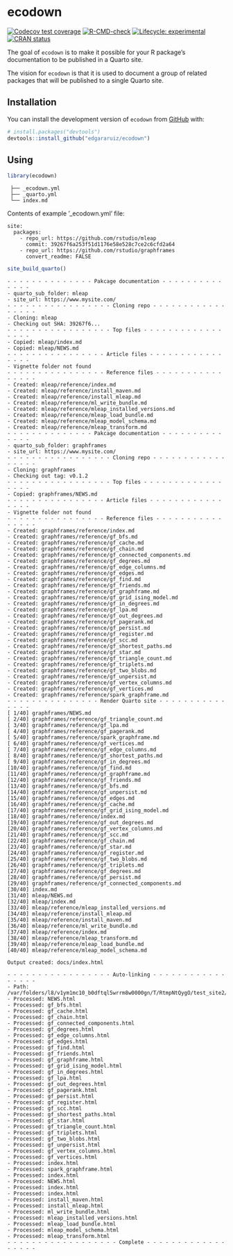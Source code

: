 
<!-- README.md is generated from README.Rmd. Please edit that file -->

# ecodown

<!-- badges: start -->

[![Codecov test
coverage](https://codecov.io/gh/edgararuiz/ecodown/branch/main/graph/badge.svg)](https://app.codecov.io/gh/edgararuiz/ecodown?branch=main)
[![R-CMD-check](https://github.com/edgararuiz/ecodown/workflows/R-CMD-check/badge.svg)](https://github.com/edgararuiz/ecodown/actions)
[![Lifecycle:
experimental](https://img.shields.io/badge/lifecycle-experimental-orange.svg)](https://lifecycle.r-lib.org/articles/stages.html#experimental)
[![CRAN
status](https://www.r-pkg.org/badges/version/ecodown)](https://CRAN.R-project.org/package=ecodown)
<!-- badges: end -->

The goal of `ecodown` is to make it possible for your R package’s
documentation to be published in a Quarto site.

The vision for `ecodown` is that it is used to document a group of
related packages that will be published to a single Quarto site.

## Installation

You can install the development version of `ecodown` from
[GitHub](https://github.com/) with:

``` r
# install.packages("devtools")
devtools::install_github("edgararuiz/ecodown")
```

## Using

``` r
library(ecodown)
```

     ├── _ecodown.yml
     ├── _quarto.yml
     └── index.md

Contents of example ’\_ecodown.yml’ file:

    site:
      packages:
        - repo_url: https://github.com/rstudio/mleap
          commit: 39267f6a253f51d1176e58e528c7ce2c6cfd2a64
        - repo_url: https://github.com/rstudio/graphframes
          convert_readme: FALSE

``` r
site_build_quarto()
```

    - - - - - - - - - - - - - - Pakcage documentation - - - - - - - - - - - - - - 
    - quarto_sub_folder: mleap
    - site_url: https://www.mysite.com/
    - - - - - - - - - - - - - - - - - Cloning repo - - - - - - - - - - - - - - - - - 
    - Cloning: mleap
    - Checking out SHA: 39267f6...
    - - - - - - - - - - - - - - - - - Top files - - - - - - - - - - - - - - - - - 
    - Copied: mleap/index.md
    - Copied: mleap/NEWS.md
    - - - - - - - - - - - - - - - - Article files - - - - - - - - - - - - - - - - 
    - Vignette folder not found
    - - - - - - - - - - - - - - - - Reference files - - - - - - - - - - - - - - - - 
    - Created: mleap/reference/index.md
    - Created: mleap/reference/install_maven.md
    - Created: mleap/reference/install_mleap.md
    - Created: mleap/reference/ml_write_bundle.md
    - Created: mleap/reference/mleap_installed_versions.md
    - Created: mleap/reference/mleap_load_bundle.md
    - Created: mleap/reference/mleap_model_schema.md
    - Created: mleap/reference/mleap_transform.md
    - - - - - - - - - - - - - - Pakcage documentation - - - - - - - - - - - - - - 
    - quarto_sub_folder: graphframes
    - site_url: https://www.mysite.com/
    - - - - - - - - - - - - - - - - - Cloning repo - - - - - - - - - - - - - - - - - 
    - Cloning: graphframes
    - Checking out tag: v0.1.2
    - - - - - - - - - - - - - - - - - Top files - - - - - - - - - - - - - - - - - 
    - Copied: graphframes/NEWS.md
    - - - - - - - - - - - - - - - - Article files - - - - - - - - - - - - - - - - 
    - Vignette folder not found
    - - - - - - - - - - - - - - - - Reference files - - - - - - - - - - - - - - - - 
    - Created: graphframes/reference/index.md
    - Created: graphframes/reference/gf_bfs.md
    - Created: graphframes/reference/gf_cache.md
    - Created: graphframes/reference/gf_chain.md
    - Created: graphframes/reference/gf_connected_components.md
    - Created: graphframes/reference/gf_degrees.md
    - Created: graphframes/reference/gf_edge_columns.md
    - Created: graphframes/reference/gf_edges.md
    - Created: graphframes/reference/gf_find.md
    - Created: graphframes/reference/gf_friends.md
    - Created: graphframes/reference/gf_graphframe.md
    - Created: graphframes/reference/gf_grid_ising_model.md
    - Created: graphframes/reference/gf_in_degrees.md
    - Created: graphframes/reference/gf_lpa.md
    - Created: graphframes/reference/gf_out_degrees.md
    - Created: graphframes/reference/gf_pagerank.md
    - Created: graphframes/reference/gf_persist.md
    - Created: graphframes/reference/gf_register.md
    - Created: graphframes/reference/gf_scc.md
    - Created: graphframes/reference/gf_shortest_paths.md
    - Created: graphframes/reference/gf_star.md
    - Created: graphframes/reference/gf_triangle_count.md
    - Created: graphframes/reference/gf_triplets.md
    - Created: graphframes/reference/gf_two_blobs.md
    - Created: graphframes/reference/gf_unpersist.md
    - Created: graphframes/reference/gf_vertex_columns.md
    - Created: graphframes/reference/gf_vertices.md
    - Created: graphframes/reference/spark_graphframe.md
    - - - - - - - - - - - - - - - Render Quarto site - - - - - - - - - - - - - - - 
    [ 1/40] graphframes/NEWS.md
    [ 2/40] graphframes/reference/gf_triangle_count.md
    [ 3/40] graphframes/reference/gf_lpa.md
    [ 4/40] graphframes/reference/gf_pagerank.md
    [ 5/40] graphframes/reference/spark_graphframe.md
    [ 6/40] graphframes/reference/gf_vertices.md
    [ 7/40] graphframes/reference/gf_edge_columns.md
    [ 8/40] graphframes/reference/gf_shortest_paths.md
    [ 9/40] graphframes/reference/gf_in_degrees.md
    [10/40] graphframes/reference/gf_find.md
    [11/40] graphframes/reference/gf_graphframe.md
    [12/40] graphframes/reference/gf_friends.md
    [13/40] graphframes/reference/gf_bfs.md
    [14/40] graphframes/reference/gf_unpersist.md
    [15/40] graphframes/reference/gf_edges.md
    [16/40] graphframes/reference/gf_cache.md
    [17/40] graphframes/reference/gf_grid_ising_model.md
    [18/40] graphframes/reference/index.md
    [19/40] graphframes/reference/gf_out_degrees.md
    [20/40] graphframes/reference/gf_vertex_columns.md
    [21/40] graphframes/reference/gf_scc.md
    [22/40] graphframes/reference/gf_chain.md
    [23/40] graphframes/reference/gf_star.md
    [24/40] graphframes/reference/gf_register.md
    [25/40] graphframes/reference/gf_two_blobs.md
    [26/40] graphframes/reference/gf_triplets.md
    [27/40] graphframes/reference/gf_degrees.md
    [28/40] graphframes/reference/gf_persist.md
    [29/40] graphframes/reference/gf_connected_components.md
    [30/40] index.md
    [31/40] mleap/NEWS.md
    [32/40] mleap/index.md
    [33/40] mleap/reference/mleap_installed_versions.md
    [34/40] mleap/reference/install_mleap.md
    [35/40] mleap/reference/install_maven.md
    [36/40] mleap/reference/ml_write_bundle.md
    [37/40] mleap/reference/index.md
    [38/40] mleap/reference/mleap_transform.md
    [39/40] mleap/reference/mleap_load_bundle.md
    [40/40] mleap/reference/mleap_model_schema.md

    Output created: docs/index.html

    - - - - - - - - - - - - - - - - - Auto-linking - - - - - - - - - - - - - - - - - 
    - Path: /var/folders/l8/v1ym1mc10_b0dftql5wrrm8w0000gn/T/RtmpNtQygO/test_site2/docs
    - Processed: NEWS.html
    - Processed: gf_bfs.html
    - Processed: gf_cache.html
    - Processed: gf_chain.html
    - Processed: gf_connected_components.html
    - Processed: gf_degrees.html
    - Processed: gf_edge_columns.html
    - Processed: gf_edges.html
    - Processed: gf_find.html
    - Processed: gf_friends.html
    - Processed: gf_graphframe.html
    - Processed: gf_grid_ising_model.html
    - Processed: gf_in_degrees.html
    - Processed: gf_lpa.html
    - Processed: gf_out_degrees.html
    - Processed: gf_pagerank.html
    - Processed: gf_persist.html
    - Processed: gf_register.html
    - Processed: gf_scc.html
    - Processed: gf_shortest_paths.html
    - Processed: gf_star.html
    - Processed: gf_triangle_count.html
    - Processed: gf_triplets.html
    - Processed: gf_two_blobs.html
    - Processed: gf_unpersist.html
    - Processed: gf_vertex_columns.html
    - Processed: gf_vertices.html
    - Processed: index.html
    - Processed: spark_graphframe.html
    - Processed: index.html
    - Processed: NEWS.html
    - Processed: index.html
    - Processed: index.html
    - Processed: install_maven.html
    - Processed: install_mleap.html
    - Processed: ml_write_bundle.html
    - Processed: mleap_installed_versions.html
    - Processed: mleap_load_bundle.html
    - Processed: mleap_model_schema.html
    - Processed: mleap_transform.html
    - - - - - - - - - - - - - - - - - - Complete - - - - - - - - - - - - - - - - - - 
